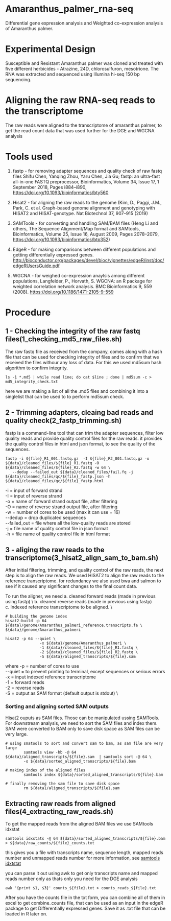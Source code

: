 # Amaranthus_palmer_rna-seq

Differential gene expression analysis and Weighted co-expression analysis of Amaranthus palmer. 

# Experimental Design

Susceptible and Resistant Amaranthus palmer was cloned and treated with five different herbicides - Atrazine, 24D, chlorosulfuron, mesotrione.
The RNA was extracted and sequenced using Illumina hi-seq 150 bp sequencing.

# Aligning the raw RNA-seq reads to the transcriptome

The raw reads were aligned to the transcriptome of amaranthus palmer, to get the read count data that was used further for the DGE and WGCNA analysis

# Tools used

1. fastp - for removing adapter sequences and quality check of raw fastq files Shifu Chen, Yanqing Zhou, Yaru Chen, Jia Gu; fastp: an ultra-fast all-in-one FASTQ preprocessor, Bioinformatics, Volume 34, Issue 17, 1 September 2018, Pages i884–i890, https://doi.org/10.1093/bioinformatics/bty560

2. Hisat2 - for aligning the raw reads to the genome (Kim, D., Paggi, J.M., Park, C. et al. Graph-based genome alignment and genotyping with HISAT2 and HISAT-genotype. Nat Biotechnol 37, 907–915 (2019)

3. SAMTools - for converting and handling SAM/BAM files (Heng Li and others, The Sequence Alignment/Map format and SAMtools, Bioinformatics, Volume 25, Issue 16, August 2009, Pages 2078–2079, https://doi.org/10.1093/bioinformatics/btp352)

4. EdgeR - for making comparisons between different populations and getting differentially expressed genes. http://bioconductor.org/packages/devel/bioc/vignettes/edgeR/inst/doc/edgeRUsersGuide.pdf

5. WGCNA - for weighed co-expression anaylsis among different populations, Langfelder, P., Horvath, S. WGCNA: an R package for weighted correlation network analysis. BMC Bioinformatics 9, 559 (2008). https://doi.org/10.1186/1471-2105-9-559

   
# Procedure 

## 1 - Checking the integrity of the raw fastq files(1_checking_md5_raw_files.sh)
The raw fastq file as received from the company, comes along with a hash file that can be used for checking integrity of files and to confirm that we received the files withour any loss of
data. For this we used md5sum hash algorithm to confirm integrity.

```
ls -1 *.md5 | while read line; do cat $line ; done | md5sum -c > md5_integrity_check.txt
```
here we are making a list of all the .md5 files and combining it into a singlelist that can be used to to perform md5sum check.

## 2 - Trimming adapters, cleaing bad reads and quality check(2_fastp_trimming.sh)

fastp is a command-line tool that can trim the adapter sequences, filter low quality reads and provide quality control files for the raw reads. it provides the quality control files in html and json format,
to see the quality of the sequences. 

```
fastp -i ${file}_R1_001.fastq.gz  -I ${file}_R2_001.fastq.gz -o ${data}/cleaned_files/${file}_R1.fastq -O ${data}/cleaned_files/${file}_R2.fastq -w 64 \
   --dedup --failed_out ${data}/cleaned_files/fail.fq -j ${data}/cleaned_files/qc/${file}_fastp.json -h ${data}/cleaned_files/qc/${file}_fastp.html
```
-i = input of forward strand \
-I = input of reverse strand \
-o = name of forward strand output file, after filtering \
-O = name of reverse strand output file, after filtering \
-w = number of cores to be used (max it can use = 16) \
--dedup = drop duplicated sequences \
--failed_out = file where all the low-quality reads are stored \
-j = file name of quality control file in json format \
-h = file name of quality control file in html format

## 3 - aliging the raw reads to the transcriptome(3_hisat2_align_sam_to_bam.sh)

After initial filtering, trimming, and quality control of the raw reads, the next step is to align the raw reads. We used HISAT2 to align the raw reads to the reference transcriptome.
for redundancy we also used bwa and salmon to see if it caused any significant changes to the final count data. 

To run the aligner, we need 
a. cleaned forward reads (made in previous using fastp) \ 
b. cleaned reverse reads (made in previous using fastp) \
c. Indexed reference transcriptome to be aligned. \

```
# building the genome index 
hisat2-build -p 64 ${data}/genome/Amaranthus_palmeri_reference.transcripts.fa \
${data}/genome/Amaranthus_palmeri

hisat2 -p 64 --quiet \
               -x ${data}/genome/Amaranthus_palmeri \
               -1 ${data}/cleaned_files/${file}_R1.fastq \
               -2 ${data}/cleaned_files/${file}_R2.fastq \
               -S ${data}/aligned_transcripts/${file}.sam
```

where 
-p = number of cores to use \
--quiet = to prevent printing to terminal, except sequences or serious errors \
-x = input indexed reference transcriptome \
-1 = forward reads \
-2 = reverse reads \
-S = output as SAM format (default output is stdout) \

### Sorting and aligning sorted SAM outputs

Hisat2 ouputs as SAM files. Those can be manipulated ussing SAMTools. For downstream analysis, we need to sort the SAM files and index them.
SAM were converted to BAM only to save disk space as SAM files can be very large.
```
# using smatools to sort and convert sam to bam, as sam file are very large
        samtools view -hb -@ 64 ${data}/aligned_transcripts/${file}.sam  | samtools sort -@ 64 \
        -o ${data}/sorted_aligned_transcripts/${file}.bam
 
# making index of the aligned files
        samtools index ${data}/sorted_aligned_transcripts/${file}.bam

# finally removing the sam file to save disk space
        rm ${data}/aligned_transcripts/${file}.sam
```

## Extracting raw reads from aligned files(4_extracting_raw_reads.sh)

To get the mapped reads from the aligned BAM files we use SAMtools idxstat
```
samtools idxstats -@ 64 ${data}/sorted_aligned_transcripts/${file}.bam > ${data}/raw_counts/${file}_counts.txt
```
this gives you a file with transcripts name, sequence length, mapped reads number and unmapped reads number
for more information, see [samtools idxtstat](https://www.htslib.org/doc/samtools-idxstats.html)

you can parse it out using awk to get only transcripts name and mapped reads number only as thats only you need for the DGE analysis

```
awk '{print $1, $3}' counts_${file}.txt > counts_reads_${file}.txt
```

After you have the counts file in the txt form, you can combine all of them in excel to get combine_counts file, that can 
be used as an input in the edgeR package to get Differentially expressed genes. Save it as .txt file that can be loaded in R later on.









